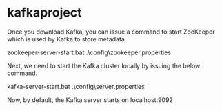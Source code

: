 # kafkaproject

Once you download Kafka, you can issue a command to start ZooKeeper which is used by Kafka to store metadata.

zookeeper-server-start.bat .\config\zookeeper.properties 

Next, we need to start the Kafka cluster locally by issuing the below command.

kafka-server-start.bat .\config\server.properties 

Now, by default, the Kafka server starts on localhost:9092


